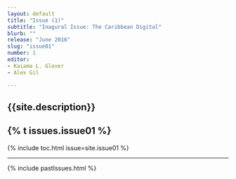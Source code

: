 ```yaml
---
layout: default
title: "Issue (1)"
subtitle: "Inagural Issue: The Caribbean Digital"
blurb: ""
release: "June 2016"
slug: "issue01"
number: 1
editor: 
- Kaiama L. Glover
- Alex Gil

---
```


<h2 class="tagline">{{site.description}}</h2>

<h2>{% t issues.issue01 %}</h2>

{% include toc.html issue=site.issue01 %}

<hr>

{% include pastIssues.html %}